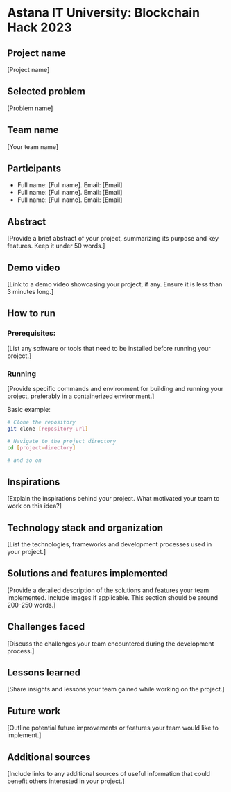 # Astana IT University: Blockchain Hack 2023 

## Project name

[Project name]

## Selected problem

[Problem name]

## Team name

[Your team name]

## Participants

* Full name: [Full name]. Email: [Email]
* Full name: [Full name]. Email: [Email]
* Full name: [Full name]. Email: [Email]

## Abstract

[Provide a brief abstract of your project, summarizing its purpose and key features. Keep it under 50 words.]

## Demo video

[Link to a demo video showcasing your project, if any. Ensure it is less than 3 minutes long.]

## How to run

### Prerequisites:

[List any software or tools that need to be installed before running your project.]

### Running

[Provide specific commands and environment for building and running your project, preferably in a containerized environment.]

Basic example:
```bash
# Clone the repository
git clone [repository-url]

# Navigate to the project directory
cd [project-directory]

# and so on
```

## Inspirations

[Explain the inspirations behind your project. What motivated your team to work on this idea?]

## Technology stack and organization

[List the technologies, frameworks and development processes used in your project.]

## Solutions and features implemented

[Provide a detailed description of the solutions and features your team implemented. Include images if applicable. This section should be around 200-250 words.]

## Challenges faced

[Discuss the challenges your team encountered during the development process.]

## Lessons learned

[Share insights and lessons your team gained while working on the project.]

## Future work

[Outline potential future improvements or features your team would like to implement.]

## Additional sources

[Include links to any additional sources of useful information that could benefit others interested in your project.]
